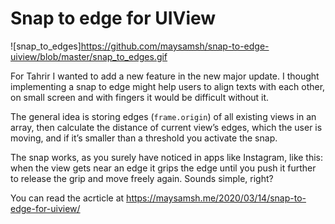 # Snap to edge for UIView

![snap_to_edges]https://github.com/maysamsh/snap-to-edge-uiview/blob/master/snap_to_edges.gif

For Tahrir I wanted to add a new feature in the new major update. I thought implementing a snap to edge might help users to align texts with each other, on small screen and with fingers it would be difficult without it.

The general idea is storing edges (`frame.origin`) of all existing views in an array, then calculate the distance of current view’s edges, which the user is moving, and if it’s smaller than a threshold you activate the snap.

The snap works, as you surely have noticed in apps like Instagram, like this: when the view gets near an edge it grips the edge until you push it further to release the grip and move freely again. Sounds simple, right?

You can read the acrticle at https://maysamsh.me/2020/03/14/snap-to-edge-for-uiview/
